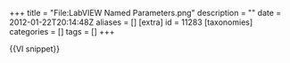 +++
title = "File:LabVIEW Named Parameters.png"
description = ""
date = 2012-01-22T20:14:48Z
aliases = []
[extra]
id = 11283
[taxonomies]
categories = []
tags = []
+++

{{VI snippet}}
